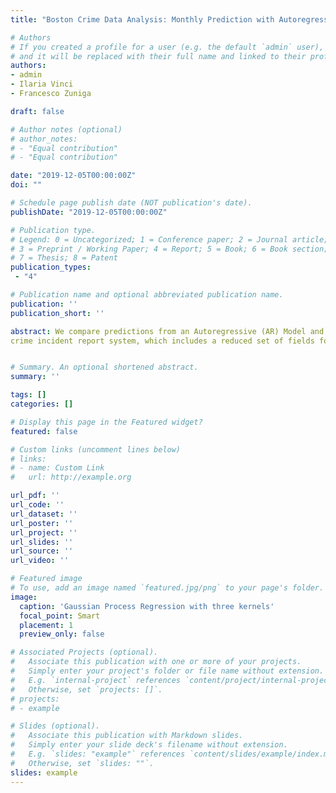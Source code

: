 ```yaml
---
title: "Boston Crime Data Analysis: Monthly Prediction with Autoregressive Integrated Moving Average and Gaussian Process Regression"

# Authors
# If you created a profile for a user (e.g. the default `admin` user), write the username (folder name) here 
# and it will be replaced with their full name and linked to their profile.
authors:
- admin
- Ilaria Vinci
- Francesco Zuniga

draft: false

# Author notes (optional)
# author_notes:
# - "Equal contribution"
# - "Equal contribution"

date: "2019-12-05T00:00:00Z"
doi: ""

# Schedule page publish date (NOT publication's date).
publishDate: "2019-12-05T00:00:00Z"

# Publication type.
# Legend: 0 = Uncategorized; 1 = Conference paper; 2 = Journal article;
# 3 = Preprint / Working Paper; 4 = Report; 5 = Book; 6 = Book section;
# 7 = Thesis; 8 = Patent
publication_types: 
 - "4"

# Publication name and optional abbreviated publication name.
publication: ''
publication_short: ''

abstract: We compare predictions from an Autoregressive (AR) Model and a Gaussian Process Regression (GPR) Model based on Exploratory Data Analysis (EDA) to establish which approach gives the best result in terms of minimum error. The data set analyzed is about the daily crimes in Boston, it contains records from the new
crime incident report system, which includes a reduced set of fields focused on capturing the type of incident as well as when and where it occurred. Records in the new system begin in June of 2015 to September 2018, 319,073 observations are recorded of 17 variables.


# Summary. An optional shortened abstract.
summary: ''

tags: []
categories: []

# Display this page in the Featured widget?
featured: false

# Custom links (uncomment lines below)
# links:
# - name: Custom Link
#   url: http://example.org

url_pdf: ''
url_code: ''
url_dataset: ''
url_poster: ''
url_project: ''
url_slides: ''
url_source: ''
url_video: ''

# Featured image
# To use, add an image named `featured.jpg/png` to your page's folder. 
image:
  caption: 'Gaussian Process Regression with three kernels'
  focal_point: Smart
  placement: 1
  preview_only: false

# Associated Projects (optional).
#   Associate this publication with one or more of your projects.
#   Simply enter your project's folder or file name without extension.
#   E.g. `internal-project` references `content/project/internal-project/index.md`.
#   Otherwise, set `projects: []`.
# projects:
# - example

# Slides (optional).
#   Associate this publication with Markdown slides.
#   Simply enter your slide deck's filename without extension.
#   E.g. `slides: "example"` references `content/slides/example/index.md`.
#   Otherwise, set `slides: ""`.
slides: example
---
```


